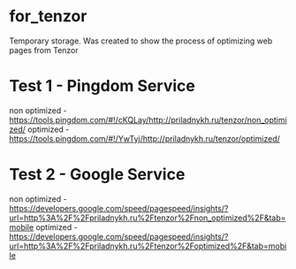 # for_tenzor
Temporary storage. Was created to show the process of optimizing web pages from Tenzor

# Test 1 - Pingdom Service
non optimized - https://tools.pingdom.com/#!/cKQLay/http://priladnykh.ru/tenzor/non_optimized/
optimized - https://tools.pingdom.com/#!/YwTyj/http://priladnykh.ru/tenzor/optimized/


# Test 2 - Google Service

non optimized - https://developers.google.com/speed/pagespeed/insights/?url=http%3A%2F%2Fpriladnykh.ru%2Ftenzor%2Fnon_optimized%2F&tab=mobile
optimized - https://developers.google.com/speed/pagespeed/insights/?url=http%3A%2F%2Fpriladnykh.ru%2Ftenzor%2Foptimized%2F&tab=mobile